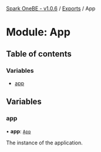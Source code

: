 [Spark OneBE - v1.0.6](../README.md) / [Exports](../modules.md) / App

# Module: App

## Table of contents

### Variables

- [app](App.md#app)

## Variables

### app

• **app**: [`App`](../classes/App_App.App.md)

The instance of the application.
